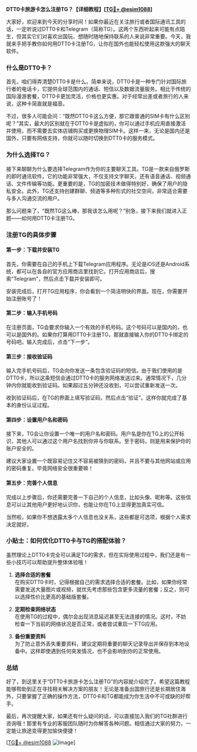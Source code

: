 **DTT0卡旅游卡怎么注册TG？【详细教程】[[TG💪+ @esim1088](https://t.me/s/esim1088)]**

大家好，欢迎来到今天的分享时间！如果你最近在关注旅行或者国际通讯工具的话，一定听说过DTT0卡和Telegram（简称TG）。这两个东西听起来可能有点陌生，但其实它们对喜欢出国玩、想随时随地保持联系的人来说非常重要。今天，我就来手把手教你如何用DTT0卡注册TG，让你在国外也能轻松使用这款强大的聊天软件。

### 什么是DTT0卡？

首先，咱们得弄清楚DTT0卡是什么。简单来说，DTT0卡是一种专门针对国际旅行者的电话卡，它提供全球范围内的通话、短信以及数据流量服务。相比于传统的国际漫游套餐，DTT0卡更加灵活，价格也更实惠。对于经常出差或者旅行的人来说，这种卡简直就是福音。

不过，很多人可能会问：“既然DTT0卡这么方便，那它跟普通的SIM卡有什么区别呢？”其实，最大的区别就在于DTT0卡是虚拟的，你可以通过手机应用直接激活并使用，而不需要去实体店铺购买或更换物理SIM卡。这样一来，无论是国内还是国外，只要有网络支持，你就可以随时切换到DTT0卡的服务模式。

### 为什么选择TG？

接下来聊聊为什么要选择Telegram作为你的主要聊天工具。TG是一款来自俄罗斯的即时通讯软件，它的功能非常强大，不仅支持文字聊天，还有语音通话、视频通话、文件传输等功能。更重要的是，TG的加密技术做得特别好，确保了用户的隐私安全。此外，TG还支持创建群聊、频道等多种形式的社交空间，非常适合需要与多人沟通交流的用户。

那么问题来了，“既然TG这么棒，那我该怎么用呢？”别急，接下来我们就进入正题——如何用DTT0卡注册TG。

### 注册TG的具体步骤

#### 第一步：下载并安装TG

首先，你需要在自己的手机上下载Telegram应用程序。无论是iOS还是Android系统，都可以在各自的官方应用商店里找到它。打开应用商店后，搜索“Telegram”，然后点击下载并安装即可。

安装完成后，打开TG应用程序，你会看到一个简洁明快的界面。现在，你需要开始注册账号了！

#### 第二步：输入手机号码

在注册页面，TG会要求你输入一个有效的手机号码。这个号码可以是国内的，也可以是国外的。如果你打算用DTT0卡注册TG，那就直接输入你的DTT0卡绑定的号码吧。输入完成后，点击“下一步”。

#### 第三步：接收验证码

输入完手机号码后，TG会向你发送一条包含验证码的短信。由于我们使用的是DTT0卡，所以这条短信会通过DTT0卡的服务网络发送过来。通常情况下，几分钟内你就能收到验证码。如果超过五分钟还没收到，可以尝试重新发送一次。

收到验证码后，在TG的界面上填写验证码，然后点击“验证”。这样你就完成了基本的身份认证过程。

#### 第四步：设置用户名和密码

接下来，TG会让你设置一个唯一的用户名和密码。用户名是你在TG上的公开标识，其他人可以通过这个用户名找到你并与你联系。至于密码，则是用来保护你的账户安全的。

建议大家设置一个既容易记住又不容易被猜到的密码，并且不要与其他网站或应用的密码重复。毕竟网络安全很重要嘛！

#### 第五步：完善个人信息

完成以上步骤后，你还需要完善一下自己的个人信息，比如头像、昵称等。这些信息可以让其他用户更好地认识你，也能让你在TG上显得更加真实可信。

当然啦，如果你不想透露太多个人信息也没关系，这些都是可选项，根据个人需求决定就好。

### 小贴士：如何优化DTT0卡与TG的搭配体验？

虽然理论上DTT0卡完全可以满足TG的需求，但在实际使用过程中，我们还是有一些小技巧可以帮助提升整体体验哦！

1. **选择合适的套餐**  
   在购买DTT0卡时，记得根据自己的需求选择合适的套餐。比如，如果你经常需要发送大量图片或视频，就优先考虑那些包含更多流量的套餐；反之，则可以选择性价比更高的基础版套餐。

2. **定期检查网络状态**  
   在使用TG的过程中，偶尔会出现消息延迟甚至无法连接的情况。这时，不妨检查一下当前的网络状况是否正常，或者尝试重启一下TG应用。

3. **备份重要资料**  
   为了防止意外丢失重要资料，建议定期将重要的聊天记录导出并保存到本地设备中。这样即使遇到任何突发情况，也不会影响到你的正常使用。

### 总结

好了，到这里关于“DTT0卡旅游卡怎么注册TG”的内容就介绍完了。希望这篇教程能够帮助到正在寻找相关解决方案的朋友！无论是准备出国旅行还是长期居住海外，只要掌握了正确的操作方法，DTT0卡和TG都能成为你生活中不可或缺的好帮手。

最后，再次提醒大家，如果还有什么疑问的话，可以直接加入我们的TG社群进行咨询哦！那里有专业的客服团队随时为你解答各种问题。相信通过大家的努力，一定能让旅途变得更加愉快便捷！

[[TG💪+ @esim1088](https://t.me/s/esim1088) ![Image](https://i.postimg.cc/4NQfJmqS/Snipaste-2025-05-13-00-14-12.png)]